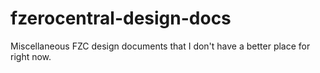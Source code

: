 # fzerocentral-design-docs
Miscellaneous FZC design documents that I don't have a better place for right now.
